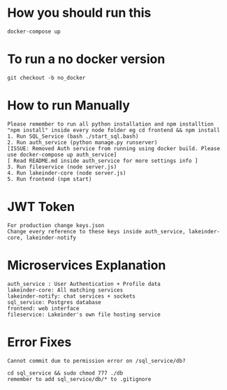 # How you should run this
```
docker-compose up
```
# To run a no docker version
```
git checkout -b no_docker
```

# How to run Manually
```
Please remember to run all python installation and npm installtion
"npm install" inside every node folder eg cd frontend && npm install
1. Run SQL_Service (bash ./start_sql.bash)
2. Run auth_service (python manage.py runserver) 
[ISSUE: Removed Auth service from running using docker build. Please use docker-compose up auth_service]
[ Read README.md inside auth_service for more settings info ]
3. Run fileservice (node server.js)
4. Run lakeinder-core (node server.js)
5. Run frontend (npm start)
```

# JWT Token
```
For production change keys.json
Change every reference to these keys inside auth_service, lakeinder-core, lakeinder-notify
```
# Microservices Explanation
````
auth_service : User Authentication + Profile data
lakeinder-core: All matching services
lakeinder-notify: chat services + sockets
sql_service: Postgres database
frontend: web interface 
fileservice: Lakeinder's own file hosting service

````

# Error Fixes

```
Cannot commit due to permission error on /sql_service/db?

cd sql_service && sudo chmod 777 ./db
remember to add sql_service/db/* to .gitignore

```
